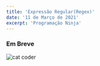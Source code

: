 ```yaml
---
title: 'Expressão Regular(Regex)'
date: '11 de Março de 2021'
excerpt: 'Programação Ninja'
---
```


### Em Breve

<img src="https://media4.giphy.com/media/LmNwrBhejkK9EFP504/200.gif" alt="cat coder" />
